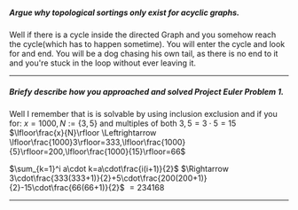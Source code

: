 ##### Argue why topological sortings only exist for acyclic graphs.

Well if there is a cycle inside the directed Graph and you somehow reach the cycle(which has to happen sometime). You will enter the cycle and look for and end. You will be a dog chasing his own tail, as there is no end to it and you're stuck in the loop without ever leaving it.

---

##### Briefy describe how you approached and solved Project Euler Problem 1.

Well I remember that is is solvable by using inclusion exclusion and if you for: 
$x=1000,N:=\{3,5\}$ and multiples of both $3,5 = 3\cdot 5=15$
$\lfloor\frac{x}{N}\rfloor \Leftrightarrow \lfloor\frac{1000}3\rfloor=333,\lfloor\frac{1000}{5}\rfloor=200,\lfloor\frac{1000}{15}\rfloor=66$ 

$\sum_{k=1}^i a\cdot k=a\cdot\frac{i(i+1)}{2}$
$\Rightarrow 3\cdot\frac{333(333+1)}{2}+5\cdot\frac{200(200+1)}{2}-15\cdot\frac{66(66+1)}{2}$
$=234168$

---

